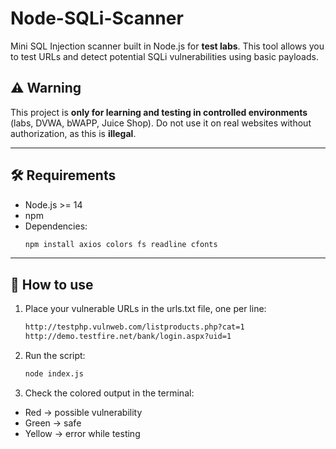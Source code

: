 # Node-SQLi-Scanner

Mini SQL Injection scanner built in Node.js for **test labs**.
This tool allows you to test URLs and detect potential SQLi vulnerabilities using basic payloads.

## ⚠️ Warning

This project is **only for learning and testing in controlled environments** (labs, DVWA, bWAPP, Juice Shop).
Do not use it on real websites without authorization, as this is **illegal**.

---

## 🛠️ Requirements

- Node.js >= 14
- npm
- Dependencies:
  ```bash
  npm install axios colors fs readline cfonts

---

## 🚀 How to use
1. Place your vulnerable URLs in the urls.txt file, one per line:
    ```bash
    http://testphp.vulnweb.com/listproducts.php?cat=1
    http://demo.testfire.net/bank/login.aspx?uid=1

2. Run the script:
    ```bash
    node index.js

3. Check the colored output in the terminal:
- Red → possible vulnerability
- Green → safe
- Yellow → error while testing
